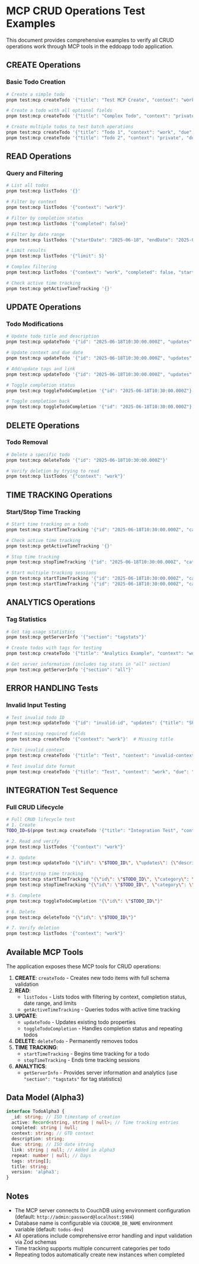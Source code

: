 # MCP CRUD Operations Test Examples

This document provides comprehensive examples to verify all CRUD operations work through MCP tools in the eddoapp todo application.

## CREATE Operations

### Basic Todo Creation

```bash
# Create a simple todo
pnpm test:mcp createTodo '{"title": "Test MCP Create", "context": "work", "due": "2025-06-20"}'

# Create a todo with all optional fields
pnpm test:mcp createTodo '{"title": "Complex Todo", "context": "private", "due": "2025-06-25", "description": "Detailed description", "link": "https://example.com", "repeat": 7, "tags": ["urgent", "project"]}'

# Create multiple todos to test batch operations
pnpm test:mcp createTodo '{"title": "Todo 1", "context": "work", "due": "2025-06-19"}'
pnpm test:mcp createTodo '{"title": "Todo 2", "context": "private", "due": "2025-06-21"}'
```

## READ Operations

### Query and Filtering

```bash
# List all todos
pnpm test:mcp listTodos '{}'

# Filter by context
pnpm test:mcp listTodos '{"context": "work"}'

# Filter by completion status
pnpm test:mcp listTodos '{"completed": false}'

# Filter by date range
pnpm test:mcp listTodos '{"startDate": "2025-06-18", "endDate": "2025-06-25"}'

# Limit results
pnpm test:mcp listTodos '{"limit": 5}'

# Complex filtering
pnpm test:mcp listTodos '{"context": "work", "completed": false, "startDate": "2025-06-18", "limit": 10}'

# Check active time tracking
pnpm test:mcp getActiveTimeTracking '{}'
```

## UPDATE Operations

### Todo Modifications

```bash
# Update todo title and description
pnpm test:mcp updateTodo '{"id": "2025-06-18T10:30:00.000Z", "updates": {"title": "Updated Title", "description": "New description"}}'

# Update context and due date
pnpm test:mcp updateTodo '{"id": "2025-06-18T10:30:00.000Z", "updates": {"context": "private", "due": "2025-06-30"}}'

# Add/update tags and link
pnpm test:mcp updateTodo '{"id": "2025-06-18T10:30:00.000Z", "updates": {"tags": ["updated", "mcp-test"], "link": "https://updated-link.com"}}'

# Toggle completion status
pnpm test:mcp toggleTodoCompletion '{"id": "2025-06-18T10:30:00.000Z"}'

# Toggle completion back
pnpm test:mcp toggleTodoCompletion '{"id": "2025-06-18T10:30:00.000Z"}'
```

## DELETE Operations

### Todo Removal

```bash
# Delete a specific todo
pnpm test:mcp deleteTodo '{"id": "2025-06-18T10:30:00.000Z"}'

# Verify deletion by trying to read
pnpm test:mcp listTodos '{"context": "work"}'
```

## TIME TRACKING Operations

### Start/Stop Time Tracking

```bash
# Start time tracking on a todo
pnpm test:mcp startTimeTracking '{"id": "2025-06-18T10:30:00.000Z", "category": "development"}'

# Check active time tracking
pnpm test:mcp getActiveTimeTracking '{}'

# Stop time tracking
pnpm test:mcp stopTimeTracking '{"id": "2025-06-18T10:30:00.000Z", "category": "development"}'

# Start multiple tracking sessions
pnpm test:mcp startTimeTracking '{"id": "2025-06-18T10:30:00.000Z", "category": "research"}'
pnpm test:mcp startTimeTracking '{"id": "2025-06-18T10:30:00.000Z", "category": "testing"}'
```

## ANALYTICS Operations

### Tag Statistics

```bash
# Get tag usage statistics
pnpm test:mcp getServerInfo '{"section": "tagstats"}'

# Create todos with tags for testing
pnpm test:mcp createTodo '{"title": "Analytics Example", "context": "work", "due": "2025-06-26", "tags": ["analytics", "mcp", "testing"]}'

# Get server information (includes tag stats in "all" section)
pnpm test:mcp getServerInfo '{"section": "all"}'
```

## ERROR HANDLING Tests

### Invalid Input Testing

```bash
# Test invalid todo ID
pnpm test:mcp updateTodo '{"id": "invalid-id", "updates": {"title": "Should fail"}}'

# Test missing required fields
pnpm test:mcp createTodo '{"context": "work"}'  # Missing title

# Test invalid context
pnpm test:mcp createTodo '{"title": "Test", "context": "invalid-context", "due": "2025-06-20"}'

# Test invalid date format
pnpm test:mcp createTodo '{"title": "Test", "context": "work", "due": "invalid-date"}'
```

## INTEGRATION Test Sequence

### Full CRUD Lifecycle

```bash
# Full CRUD lifecycle test
# 1. Create
TODO_ID=$(pnpm test:mcp createTodo '{"title": "Integration Test", "context": "work", "due": "2025-06-20"}' | jq -r '.id')

# 2. Read and verify
pnpm test:mcp listTodos '{"context": "work"}'

# 3. Update
pnpm test:mcp updateTodo "{\"id\": \"$TODO_ID\", \"updates\": {\"description\": \"Updated via MCP\"}}"

# 4. Start/stop time tracking
pnpm test:mcp startTimeTracking "{\"id\": \"$TODO_ID\", \"category\": \"testing\"}"
pnpm test:mcp stopTimeTracking "{\"id\": \"$TODO_ID\", \"category\": \"testing\"}"

# 5. Complete
pnpm test:mcp toggleTodoCompletion "{\"id\": \"$TODO_ID\"}"

# 6. Delete
pnpm test:mcp deleteTodo "{\"id\": \"$TODO_ID\"}"

# 7. Verify deletion
pnpm test:mcp listTodos '{"context": "work"}'
```

## Available MCP Tools

The application exposes these MCP tools for CRUD operations:

1. **CREATE**: `createTodo` - Creates new todo items with full schema validation
2. **READ**:
   - `listTodos` - Lists todos with filtering by context, completion status, date range, and limits
   - `getActiveTimeTracking` - Queries todos with active time tracking
3. **UPDATE**:
   - `updateTodo` - Updates existing todo properties
   - `toggleTodoCompletion` - Handles completion status and repeating todos
4. **DELETE**: `deleteTodo` - Permanently removes todos
5. **TIME TRACKING**:
   - `startTimeTracking` - Begins time tracking for a todo
   - `stopTimeTracking` - Ends time tracking sessions
6. **ANALYTICS**:
   - `getServerInfo` - Provides server information and analytics (use `"section": "tagstats"` for tag statistics)

## Data Model (Alpha3)

```typescript
interface TodoAlpha3 {
  _id: string; // ISO timestamp of creation
  active: Record<string, string | null>; // Time tracking entries
  completed: string | null;
  context: string; // GTD context
  description: string;
  due: string; // ISO date string
  link: string | null; // Added in alpha3
  repeat: number | null; // Days
  tags: string[];
  title: string;
  version: 'alpha3';
}
```

## Notes

- The MCP server connects to CouchDB using environment configuration (default: `http://admin:password@localhost:5984`)
- Database name is configurable via `COUCHDB_DB_NAME` environment variable (default: `todos-dev`)
- All operations include comprehensive error handling and input validation via Zod schemas
- Time tracking supports multiple concurrent categories per todo
- Repeating todos automatically create new instances when completed
